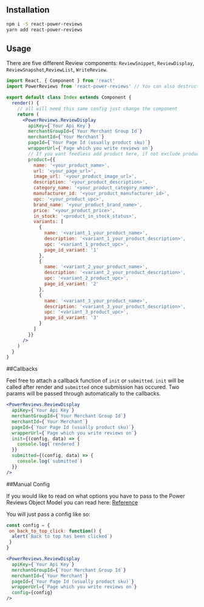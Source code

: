 ## Installation

```bash
npm i -S react-power-reviews
yarn add react-power-reviews
```

## Usage

There are five different Review components: `ReviewSnippet`, `ReviewDisplay`, `ReviewSnapshot`,`ReviewList`, `WriteReview`.

```jsx
import React, { Component } from 'react'
import PowerReviews from 'react-power-reviews' // You can also destructure each component out if you would like (e.g. import { ReviewSnippet } from 'react-power-reviews')

export default class Index extends Component {
  render() {
    // all will need this same config just change the component
    return (
      <PowerReviews.ReviewDisplay
        apiKey={`Your Api Key`}
        merchantGroupId={`Your Merchant Group Id`}
        merchantId={`Your Merchant`}
        pageId={`Your Page Id (usually product sku)`}
        wrapperUrl={`Page which you write reviews on`}
        // If you want feedless add product here, if not exclude product
        product={{
          name: '<your_product_name>',
          url: '<your_page_url>',
          image_url: '<your_product_image_url>',
          description: '<your_product_description>',
          category_name: '<your_product_category_name>',
          manufacturer_id: '<your_product_manufacturer_id>',
          upc: '<your_product_upc>',
          brand_name: '<your_product_brand_name>',
          price: '<your_product_price>',
          in_stock: '<product_in_stock_status>',
          variants: [
            {
              name: '<variant_1_your_product_name>',
              description: '<variant_1_your_product_description>',
              upc: '<variant_1_product_upc>',
              page_id_variant: '1'
            },
            {
              name: '<variant_2_your_product_name>',
              description: '<variant_2_your_product_description>',
              upc: '<variant_2_product_upc>',
              page_id_variant: '2'
            },
            {
              name: '<variant_3_your_product_name>',
              description: '<variant_3_your_product_description>',
              upc: '<variant_3_product_upc>',
              page_id_variant: '3'
            }
          ]
        }}
      />
    )
  }
}
```

##Callbacks

Feel free to attach a callback function of `init` or `submitted`. `init` will be called after render and `submitted` once submission has occured. Two params will be passed through automatically to the callbacks.

```jsx
<PowerReviews.ReviewDisplay
  apiKey={`Your Api Key`}
  merchantGroupId={`Your Merchant Group Id`}
  merchantId={`Your Merchant`}
  pageId={`Your Page Id (usually product sku)`}
  wrapperUrl={`Page which you write reviews on`}
  init={(config, data) => {
    console.log(`rendered`)
  }}
  submitted={(config, data) => {
    console.log(`submitted`)
  }}
/>
```

##Manual Config

If you would like to read on what options you have to pass to the Power Reviews Object Model you can read here: [Reference](http://help.powerreviews.com/Content/Platform/JavaScript%20Reference%20Guide.htm)

You will just pass a config like so:

```jsx
const config = {
 on_back_to_top_click: function() {
  alert(`Back to top has been clicked`)
 }
}

<PowerReviews.ReviewDisplay
  apiKey={`Your Api Key`}
  merchantGroupId={`Your Merchant Group Id`}
  merchantId={`Your Merchant`}
  pageId={`Your Page Id (usually product sku)`}
  wrapperUrl={`Page which you write reviews on`}
  config={config}
/>
```
